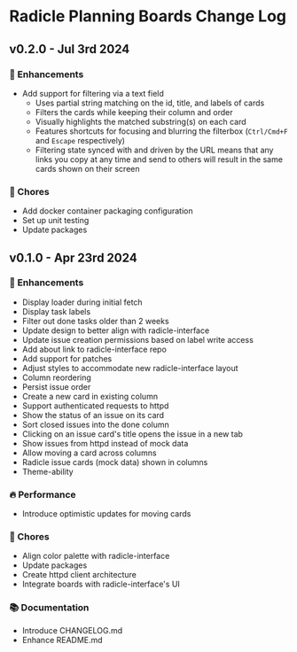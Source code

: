 # Radicle Planning Boards Change Log

## **v0.2.0** - Jul 3rd 2024

### 🚀 Enhancements

- Add support for filtering via a text field
  - Uses partial string matching on the id, title, and labels of cards
  - Filters the cards while keeping their column and order
  - Visually highlights the matched substring(s) on each card
  - Features shortcuts for focusing and blurring the filterbox (`Ctrl/Cmd+F` and `Escape`
  respectively)
  - Filtering state synced with and driven by the URL means that any links you copy at any
  time and send to others will result in the same cards shown on their screen

### 🧹 Chores

- Add docker container packaging configuration
- Set up unit testing
- Update packages

## **v0.1.0** - Apr 23rd 2024

### 🚀 Enhancements

- Display loader during initial fetch
- Display task labels
- Filter out done tasks older than 2 weeks
- Update design to better align with radicle-interface
- Update issue creation permissions based on label write access
- Add about link to radicle-interface repo
- Add support for patches
- Adjust styles to accommodate new radicle-interface layout
- Column reordering
- Persist issue order
- Create a new card in existing column
- Support authenticated requests to httpd
- Show the status of an issue on its card
- Sort closed issues into the done column
- Clicking on an issue card's title opens the issue in a new tab
- Show issues from httpd instead of mock data
- Allow moving a card across columns
- Radicle issue cards (mock data) shown in columns
- Theme-ability

### 🔥 Performance

- Introduce optimistic updates for moving cards

### 🧹 Chores

- Align color palette with radicle-interface
- Update packages
- Create httpd client architecture
- Integrate boards with radicle-interface's UI

### 📚 Documentation

- Introduce CHANGELOG.md
- Enhance README.md
